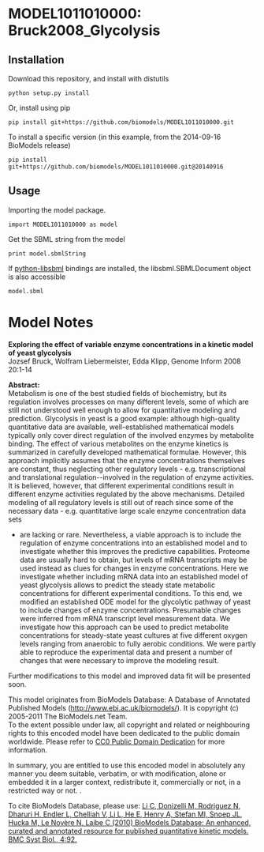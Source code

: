 # MODEL1011010000: Bruck2008_Glycolysis

## Installation

Download this repository, and install with distutils

`python setup.py install`

Or, install using pip

`pip install git+https://github.com/biomodels/MODEL1011010000.git`

To install a specific version (in this example, from the 2014-09-16 BioModels release)

`pip install git+https://github.com/biomodels/MODEL1011010000.git@20140916`

## Usage

Importing the model package.

`import MODEL1011010000 as model`

Get the SBML string from the model

`print model.sbmlString`

If [python-libsbml](https://pypi.python.org/pypi/python-libsbml) bindings are
installed, the libsbml.SBMLDocument object is also accessible

`model.sbml`


# Model Notes


**Exploring the effect of variable enzyme concentrations in a kinetic model of yeast glycolysis**   
Jozsef Bruck, Wolfram Liebermeister, Edda Klipp, Genome Inform 2008 20:1-14

**Abstract:**   
Metabolism is one of the best studied fields of biochemistry, but its
regulation involves processes on many different levels, some of which are
still not understood well enough to allow for quantitative modeling and
prediction. Glycolysis in yeast is a good example: although high-quality
quantitative data are available, well-established mathematical models
typically only cover direct regulation of the involved enzymes by metabolite
binding. The effect of various metabolites on the enzyme kinetics is
summarized in carefully developed mathematical formulae. However, this
approach implicitly assumes that the enzyme concentrations themselves are
constant, thus neglecting other regulatory levels - e.g. transcriptional and
translational regulation--involved in the regulation of enzyme activities. It
is believed, however, that different experimental conditions result in
different enzyme activities regulated by the above mechanisms. Detailed
modeling of all regulatory levels is still out of reach since some of the
necessary data - e.g. quantitative large scale enzyme concentration data sets
- are lacking or rare. Nevertheless, a viable approach is to include the
regulation of enzyme concentrations into an established model and to
investigate whether this improves the predictive capabilities. Proteome data
are usually hard to obtain, but levels of mRNA transcripts may be used instead
as clues for changes in enzyme concentrations. Here we investigate whether
including mRNA data into an established model of yeast glycolysis allows to
predict the steady state metabolic concentrations for different experimental
conditions. To this end, we modified an established ODE model for the
glycolytic pathway of yeast to include changes of enzyme concentrations.
Presumable changes were inferred from mRNA transcript level measurement data.
We investigate how this approach can be used to predict metabolite
concentrations for steady-state yeast cultures at five different oxygen levels
ranging from anaerobic to fully aerobic conditions. We were partly able to
reproduce the experimental data and present a number of changes that were
necessary to improve the modeling result.

Further modifications to this model and improved data fit will be presented
soon.

This model originates from BioModels Database: A Database of Annotated
Published Models (http://www.ebi.ac.uk/biomodels/). It is copyright (c)
2005-2011 The BioModels.net Team.  
To the extent possible under law, all copyright and related or neighbouring
rights to this encoded model have been dedicated to the public domain
worldwide. Please refer to [CC0 Public Domain
Dedication](http://creativecommons.org/publicdomain/zero/1.0/) for more
information.

In summary, you are entitled to use this encoded model in absolutely any
manner you deem suitable, verbatim, or with modification, alone or embedded it
in a larger context, redistribute it, commercially or not, in a restricted way
or not. .  
  
To cite BioModels Database, please use: [Li C, Donizelli M, Rodriguez N,
Dharuri H, Endler L, Chelliah V, Li L, He E, Henry A, Stefan MI, Snoep JL,
Hucka M, Le Novère N, Laibe C (2010) BioModels Database: An enhanced, curated
and annotated resource for published quantitative kinetic models. BMC Syst
Biol., 4:92.](http://www.ncbi.nlm.nih.gov/pubmed/20587024)


